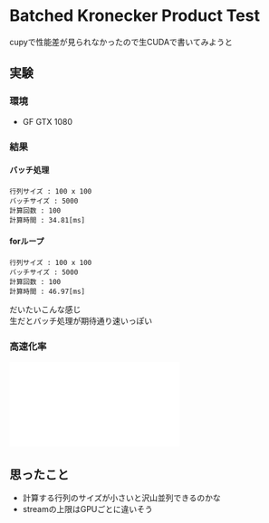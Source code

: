 # Batched Kronecker Product Test

cupyで性能差が見られなかったので生CUDAで書いてみようと

## 実験
### 環境
- GF GTX 1080

### 結果
#### バッチ処理
```
行列サイズ : 100 x 100
バッチサイズ : 5000
計算回数 : 100
計算時間 : 34.81[ms]
```
#### forループ
```
行列サイズ : 100 x 100
バッチサイズ : 5000
計算回数 : 100
計算時間 : 46.97[ms]
```

だいたいこんな感じ  
生だとバッチ処理が期待通り速いっぽい

### 高速化率
![](./speedup.pdf)

## 思ったこと
- 計算する行列のサイズが小さいと沢山並列できるのかな
- streamの上限はGPUごとに違いそう
